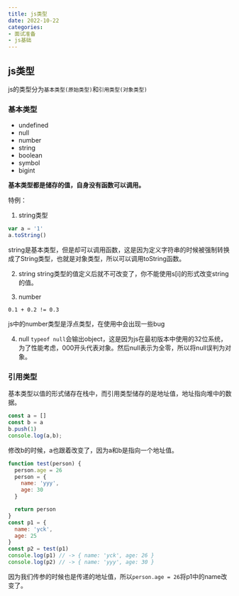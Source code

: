 ```yaml
---
title: js类型
date: 2022-10-22
categories: 
- 面试准备
- js基础
---
```


## js类型

js的类型分为`基本类型(原始类型)`和`引用类型(对象类型)`

### 基本类型

- undefined
- null
- number
- string
- boolean
- symbol
- bigint

**基本类型都是储存的值，自身没有函数可以调用。**

特例：
1. string类型
```js
var a = '1'
a.toString()
```
string是基本类型，但是却可以调用函数，这是因为定义字符串的时候被强制转换成了String类型，也就是对象类型，所以可以调用toString函数。

2. string
string类型的值定义后就不可改变了，你不能使用s[i]的形式改变string的值。

3. number
```
0.1 + 0.2 != 0.3
```
js中的number类型是浮点类型，在使用中会出现一些bug

4. null
`typeof null`会输出object，这是因为js在最初版本中使用的32位系统，为了性能考虑，000开头代表对象。然后null表示为全零，所以将null误判为对象。




### 引用类型
基本类型以值的形式储存在栈中，而引用类型储存的是地址值，地址指向堆中的数据。
```js
const a = []
const b = a
b.push(1)
console.log(a,b);
```
修改b的时候，a也跟着改变了，因为a和b是指向一个地址值。

```js
function test(person) {
  person.age = 26
  person = {
    name: 'yyy',
    age: 30
  }

  return person
}
const p1 = {
  name: 'yck',
  age: 25
}
const p2 = test(p1)
console.log(p1) // -> { name: 'yck', age: 26 }
console.log(p2) // -> { name: 'yyy', age: 30 }
```
因为我们传参的时候也是传递的地址值，所以`person.age = 26`将p1中的name改变了。

